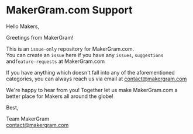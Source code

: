 # MakerGram.com Support

Hello Makers,

Greetings from MakerGram!

This is an `issue-only` repository for MakerGram.com.  
You can create an `issue` here if you have any `issues`, `suggestions` and`feature-requests` at MakerGram.com

If you have anything which doesn't fall into any of the aforementioned categories, you can always reach us via email at contact@makergram.com

We're happy to hear from you! Together let us make MakerGram.com a better place for Makers all around the globe!

Best,  

Team MakerGram  
contact@makergram.com
